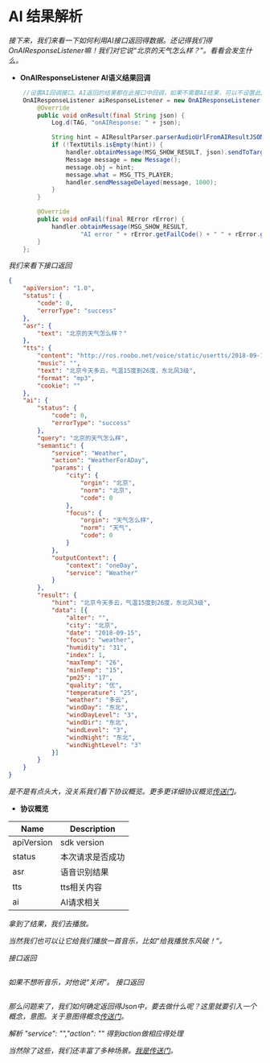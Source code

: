AI 结果解析
=

*接下来，我们来看一下如何利用AI接口返回得数据。还记得我们得OnAIResponseListener嘛！我们对它说“北京的天气怎么样？”。看看会发生什么。*  

- **OnAIResponseListener  AI语义结果回调**  
```Java
    //设置AI回调接口。AI返回的结果都在此接口中回调，如果不需要AI结果，可以不设置此回调接口。
    OnAIResponseListener aiResponseListener = new OnAIResponseListener() {
        @Override
        public void onResult(final String json) {
            Log.d(TAG, "onAIResponse: " + json);

            String hint = AIResultParser.parserAudioUrlFromAIResultJSON(json);
            if (!TextUtils.isEmpty(hint)) {
                handler.obtainMessage(MSG_SHOW_RESULT, json).sendToTarget();
                Message message = new Message();
                message.obj = hint;
                message.what = MSG_TTS_PLAYER;
                handler.sendMessageDelayed(message, 1000);
            }
        }

        @Override
        public void onFail(final RError rError) {
            handler.obtainMessage(MSG_SHOW_RESULT,
                    "AI error " + rError.getFailCode() + " " + rError.getFailDetail()).sendToTarget();
        }
    };
```
*我们来看下接口返回*

```Json
{
	"apiVersion": "1.0",
	"status": {
		"code": 0,
		"errorType": "success"
	},
	"asr": {
		"text": "北京的天气怎么样？"
	},
	"tts": {
		"content": "http://ros.roobo.net/voice/static/usertts/2018-09-15/662/reply.18446744073170258879.e0dad16f-3415-4db2-875b-cf695b1123c1.mp3",
		"music": "",
		"text": "北京今天多云，气温15度到26度，东北风3级",
		"format": "mp3",
		"cookie": ""
	},
	"ai": {
		"status": {
			"code": 0,
			"errorType": "success"
		},
		"query": "北京的天气怎么样",
		"semantic": {
			"service": "Weather",
			"action": "WeatherForADay",
			"params": {
				"city": {
					"orgin": "北京",
					"norm": "北京",
					"code": 0
				},
				"focus": {
					"orgin": "天气怎么样",
					"norm": "天气",
					"code": 0
				}
			},
			"outputContext": {
				"context": "oneDay",
				"service": "Weather"
			}
		},
		"result": {
			"hint": "北京今天多云，气温15度到26度，东北风3级",
			"data": [{
				"alter": "",
				"city": "北京",
				"date": "2018-09-15",
				"focus": "weather",
				"humidity": "31",
				"index": 1,
				"maxTemp": "26",
				"minTemp": "15",
				"pm25": "17",
				"quality": "优",
				"temperature": "25",
				"weather": "多云",
				"windDay": "东北",
				"windDayLevel": "3",
				"windDir": "东北",
				"windLevel": "3",
				"windNight": "东北",
				"windNightLevel": "3"
			}]
		}
	}
}
```

*是不是有点头大，没关系我们看下协议概览。更多更详细协议概览[传送门](https://github.com/271766152/docs/blob/master/Bot/3-ApiReference/rosai-client-development-protocol-intent.md#33-semantic%E5%AE%9A%E4%B9%89)。* 

- **协议概览**  

Name | Description	
------------ | ------------ 
apiVersion | sdk version 
status | 本次请求是否成功
asr | 语音识别结果
tts | tts相关内容 
ai | AI请求相关 

*拿到了结果，我们去播放。*  

*当然我们也可以让它给我们播放一首音乐，比如“给我播放东风破！”。*

*接口返回*

```Json

```

*如果不想听音乐，对他说“关闭”。*
*接口返回*
```Json

```

*那么问题来了，我们如何确定返回得Json中，要去做什么呢？这里就要引入一个概念，意图。关于意图得概念[传送门](https://github.com/271766152/docs/blob/master/Bot/2-RosAiDocument/1-SkillsKit/important-concept/intent.md)。*

*解析 "service": "","action": "" 得到action做相应得处理*







*当然除了这些，我们还丰富了多种场景。[我是传送门](https://github.com/271766152/docs/tree/master/Bot/4-SkillDocument)。*  
